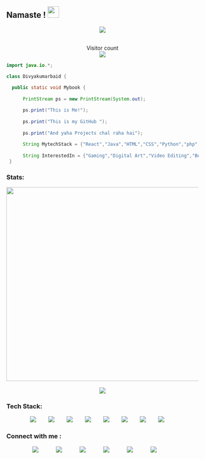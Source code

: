 ## Namaste ! <img src="https://raw.githubusercontent.com/MartinHeinz/MartinHeinz/master/wave.gif" width="30px">


<!--   ![Visitor's Count](https://komarev.com/ghpvc/?username=DivyaKumarBaid) -->

<div align=center>
<img src="https://media2.giphy.com/media/BemKqR9RDK4V2/giphy.gif">
</div>
<br/>
  <p align="center"> 
  Visitor count<br/>
  <img src="https://profile-counter.glitch.me/DivyaKumarBaid/count.svg" />
</p>

```java
import java.io.*;

class Divyakumarbaid {
 
  public static void Mybook {
  
      PrintStream ps = new PrintStream(System.out);

      ps.print("This is Me!");
      
      ps.print("This is my GitHub ");
      
      ps.print("And yaha Projects chal raha hai");
      
      String MytechStack = {"React","Java","HTML","CSS","Python","php","JavaScript","MongoDB","NodeJs"};
      
      String InterestedIn = {"Gaming","Digital Art","Video Editing","BeingYoutuber","Coding"};    
 }
```
### Stats:
<div align="center">
	<a href="https://github.com/DivyaKumarBaid"> 
	<img align="center" src="https://github-readme-streak-stats.herokuapp.com/?user=DivyaKumarBaid&border_radius=0&background=00000000&stroke=111f37&hide_border=false&border=7c6ae2&ring=a52a2a&sideLabels=ffffff&fire=ff6308&currStreakLabel=ffffff&sideNums=ffffff&currStreakNum=fbbc05&dates=fbbc05" width="506" />
	<br/>
	</a>
	<br/>
	<a href="https://github.com/DivyaKumarBaid/github-readme-stats"><img align="center" src="https://github-readme-stats.vercel.app/api/top-langs/?username=DivyaKumarBaid&layout=compact&theme=dark&hide_border=false&border_color=7c6ae2&bg_color=00000000" /></a> 
	</p>
</div>

### Tech Stack:
<div align=center>
<img src="https://i.postimg.cc/dVRT3xdV/structure-1.png"/>&emsp;&emsp;
<img src="https://i.postimg.cc/9XS9nTCC/js.png"/>&emsp;&emsp;
<img src="https://i.postimg.cc/3NPD0Mnd/node-js.png"/>&emsp;&emsp;
<img src="https://i.postimg.cc/wjYm6p1r/python.png"/>&emsp;&emsp;
<img src="https://img.icons8.com/nolan/64/java-coffee-cup-logo.png"/>&emsp;&emsp;
<img src="https://img.icons8.com/color/64/000000/html-5--v1.png"/>&emsp;&emsp;
<img src="https://img.icons8.com/color/64/000000/css3.png"/>&emsp;&emsp;
<img src="https://i.postimg.cc/76QyVqvY/php.png"/>&emsp;&emsp;
</div>
 
 ### Connect with me :
 <div align=center>
 <a href="https://www.linkedin.com/in/divya-kumar-baid-98a087200/"><img src="https://i.postimg.cc/Jz9J77mw/linkedin.png"/></a>&emsp;&emsp;&emsp;    
 <a href="https://divyakrbaid-tech.vercel.app"><img src="https://i.postimg.cc/1XJCbnk1/Asset-9.png"/></a>&emsp;&emsp;&emsp;    
 <a href="https://www.instagram.com/divyakumarbaid1008/"><img src="https://i.postimg.cc/Kz5g5nTF/instagram.png"/></a>&emsp;&emsp;&emsp;    
 <a href="https://medium.com/@divyakrbaid"><img src="https://i.postimg.cc/gkxHGTRZ/medium-1.png"/></a>&emsp;&emsp;&emsp;    
 <a href="https://www.facebook.com/divyakumar.baid.5"><img src="https://i.postimg.cc/wBLN1KT1/facebook.png"/></a>&emsp;&emsp;&emsp;    
 <a href="https://twitter.com/DivyakumarBaid1"><img src="https://i.postimg.cc/d1FydWL4/twitter.png"/></a>&emsp;&emsp;&emsp;    
 </div>

